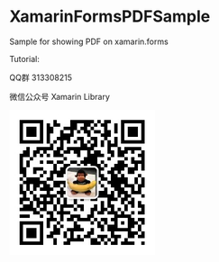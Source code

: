 # XamarinFormsPDFSample
Sample for showing PDF on xamarin.forms

Tutorial:


QQ群
313308215

微信公众号
Xamarin Library

<img src="https://github.com/jingliancui/XamarinFormsFacebookShimmerSample/blob/master/Images/wechatqrcode.jpg?raw=true"/>

